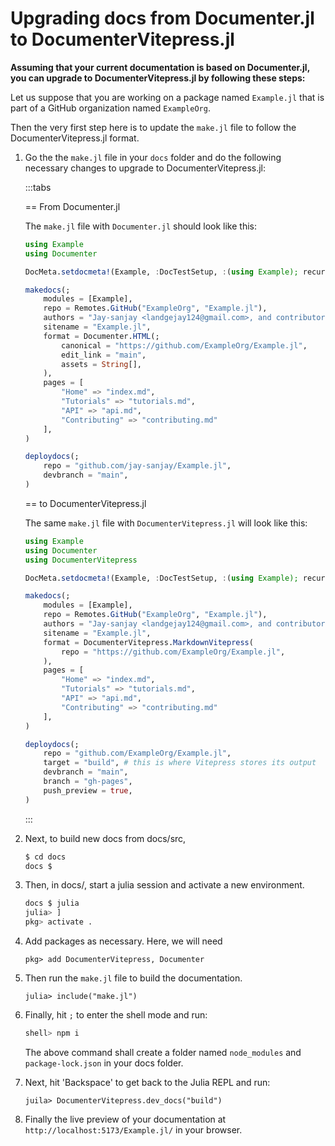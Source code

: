 # Upgrading docs from Documenter.jl to DocumenterVitepress.jl

**Assuming that your current documentation is based on Documenter.jl, you can upgrade to DocumenterVitepress.jl by following these steps:**

Let us suppose that you are working on a package named `Example.jl` that is part of a GitHub organization named `ExampleOrg`.

Then the very first step here is to update the `make.jl` file to follow the DocumenterVitepress.jl format.

1. Go the the `make.jl` file in your `docs` folder and do the following necessary changes to upgrade to DocumenterVitepress.jl:

   :::tabs

   == From Documenter.jl

   The `make.jl` file with `Documenter.jl` should look like this:

   ```julia
   using Example
   using Documenter

   DocMeta.setdocmeta!(Example, :DocTestSetup, :(using Example); recursive=true)

   makedocs(;
       modules = [Example],
       repo = Remotes.GitHub("ExampleOrg", "Example.jl"),
       authors = "Jay-sanjay <landgejay124@gmail.com>, and contributors",
       sitename = "Example.jl",
       format = Documenter.HTML(;
           canonical = "https://github.com/ExampleOrg/Example.jl",
           edit_link = "main",
           assets = String[],
       ),
       pages = [
           "Home" => "index.md",
           "Tutorials" => "tutorials.md",
           "API" => "api.md",
           "Contributing" => "contributing.md"
       ],
   )

   deploydocs(;
       repo = "github.com/jay-sanjay/Example.jl",
       devbranch = "main",
   )
   ```

   == to DocumenterVitepress.jl

   The same `make.jl` file with `DocumenterVitepress.jl` will look like this:

   ```julia
   using Example
   using Documenter
   using DocumenterVitepress

   DocMeta.setdocmeta!(Example, :DocTestSetup, :(using Example); recursive=true)

   makedocs(;
       modules = [Example],
       repo = Remotes.GitHub("ExampleOrg", "Example.jl"),
       authors = "Jay-sanjay <landgejay124@gmail.com>, and contributors",
       sitename = "Example.jl",
       format = DocumenterVitepress.MarkdownVitepress(
           repo = "https://github.com/ExampleOrg/Example.jl",
       ),
       pages = [
           "Home" => "index.md",
           "Tutorials" => "tutorials.md",
           "API" => "api.md",
           "Contributing" => "contributing.md"
       ],
   )

   deploydocs(;
       repo = "github.com/ExampleOrg/Example.jl",
       target = "build", # this is where Vitepress stores its output
       devbranch = "main",
       branch = "gh-pages",
       push_preview = true,
   )
   ```

   :::

2. Next, to build new docs from docs/src,
   ```sh
   $ cd docs
   docs $
   ```
3. Then, in docs/, start a julia session and activate a new environment.
   ```sh
   docs $ julia
   julia> ]
   pkg> activate .
   ```
4. Add packages as necessary. Here, we will need

   ```julia-repl
   pkg> add DocumenterVitepress, Documenter
   ```

5. Then run the `make.jl` file to build the documentation.

   ```julia-repl
   julia> include("make.jl")
   ```

6. Finally, hit `;` to enter the shell mode and run:

   ```sh
   shell> npm i
   ```
   The above command shall create a folder named `node_modules` and `package-lock.json` in your docs folder.

7. Next, hit 'Backspace' to get back to the Julia REPL and run:
   ```julia-repl
   juila> DocumenterVitepress.dev_docs("build")
   ```

8. Finally the live preview of your documentation at `http://localhost:5173/Example.jl/` in your browser.
